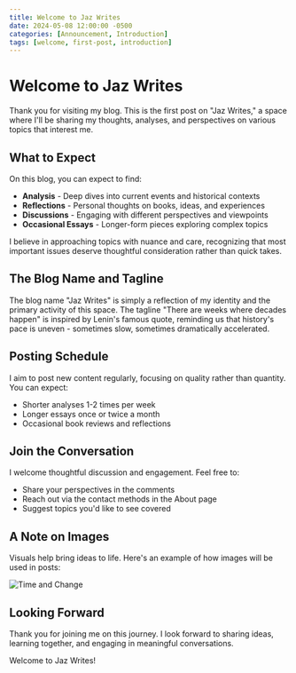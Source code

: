 ```yaml
---
title: Welcome to Jaz Writes
date: 2024-05-08 12:00:00 -0500
categories: [Announcement, Introduction]
tags: [welcome, first-post, introduction]
---
```


# Welcome to Jaz Writes

Thank you for visiting my blog. This is the first post on "Jaz Writes," a space where I'll be sharing my thoughts, analyses, and perspectives on various topics that interest me.

## What to Expect

On this blog, you can expect to find:

- **Analysis** - Deep dives into current events and historical contexts
- **Reflections** - Personal thoughts on books, ideas, and experiences
- **Discussions** - Engaging with different perspectives and viewpoints
- **Occasional Essays** - Longer-form pieces exploring complex topics

I believe in approaching topics with nuance and care, recognizing that most important issues deserve thoughtful consideration rather than quick takes.

## The Blog Name and Tagline

The blog name "Jaz Writes" is simply a reflection of my identity and the primary activity of this space. The tagline "There are weeks where decades happen" is inspired by Lenin's famous quote, reminding us that history's pace is uneven - sometimes slow, sometimes dramatically accelerated.

## Posting Schedule

I aim to post new content regularly, focusing on quality rather than quantity. You can expect:

- Shorter analyses 1-2 times per week
- Longer essays once or twice a month
- Occasional book reviews and reflections

## Join the Conversation

I welcome thoughtful discussion and engagement. Feel free to:

- Share your perspectives in the comments
- Reach out via the contact methods in the About page
- Suggest topics you'd like to see covered

## A Note on Images

Visuals help bring ideas to life. Here's an example of how images will be used in posts:

![Time and Change](https://via.placeholder.com/800x400)

## Looking Forward

Thank you for joining me on this journey. I look forward to sharing ideas, learning together, and engaging in meaningful conversations.

Welcome to Jaz Writes!